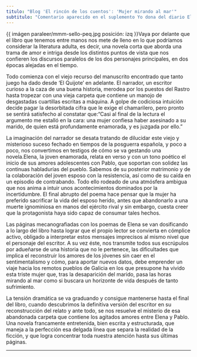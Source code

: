 ```yaml
---
titulo: "Blog 'El rincón de los cuentos': 'Mujer mirando al mar'"
subtitulo: "Comentario aparecido en el suplemento Yo dona del diario El Mundo. Julio de 2010"
---
```

{{ imágen paraleer/mmm-sello-peq.jpg posición: izq }}Vaya por delante que el
libro que tenemos entre manos nos mete de lleno en lo que podríamos
considerar la literatura adulta, es decir, una novela corta que aborda una
trama de amor e intriga desde los distintos puntos de vista que nos confieren
los discursos paralelos de los dos personajes principales, en dos épocas
alejadas en el tiempo.

Todo comienza con el viejo recurso del manuscrito encontrado que tanto juego
ha dado desde ‘El Quijote’ en adelante. El narrador, un escritor curioso a la
caza de una buena historia, merodea por los puestos del Rastro hasta tropezar
con una vieja carpeta que contiene un manojo de desgastadas cuartillas
escritas a máquina. A golpe de codiciosa intuición decide pagar la
desorbitada cifra que le exige el chamarilero, pero pronto se sentirá
satisfecho al constatar que:“Casi al final de la lectura el argumento me
estalló en la cara: una mujer confiesa haber asesinado a su marido, de quien
está profundamente enamorada, y es juzgada por ello.”

La imaginación del narrador se desata tratando de dilucidar este viejo y
misterioso suceso fechado en tiempos de la posguerra española, y poco a poco,
nos convertimos en testigos de cómo se va gestando una novela.Elena, la joven
enamorada, relata en verso y con un tono poético el inicio de sus amores
adolescentes con Pablo, que soportan con solidez las continuas habladurías
del pueblo. Sabemos de su posterior matrimonio y de la colaboración del joven
esposo con la resistencia, así como de su caída en un episodio de
contrabando. Todo ello rodeado de una atmósfera ambigua que nos anima a
intuir unos acontecimientos dominados por la incertidumbre. El final abrupto
del poema hace pensar que la mujer ha preferido sacrificar la vida del esposo
herido, antes que abandonarlo a una muerte ignominiosa en manos del ejército
rival y sin embargo, cuesta creer que la protagonista haya sido capaz de
consumar tales hechos.

Las páginas mecanografiadas con los poemas de Elena se van dosificando a lo
largo del libro hasta lograr que el propio lector se convierta en cómplice
activo, obligado a interpretar estos mensajes imprecisos al mismo nivel que
el personaje del escritor. A su vez éste, nos transmite todos sus escrúpulos
por adueñarse de una historia que no le pertenece, las dificultades que
implica el reconstruir los amores de los jóvenes sin caer en el
sentimentalismo y cómo, para aportar nuevos datos, debe emprender un viaje
hacia los remotos pueblos de Galicia en los que presupone ha vivido esta
triste mujer que, tras la desaparición del marido, pasa las horas mirando al
mar como si buscara un horizonte de vida después de tanto sufrimiento.

La tensión dramática se va graduando y consigue mantenerse hasta el final del
libro, cuando descubrimos la definitiva versión del escritor en su
reconstrucción del relato y ante todo, se nos resuelve el misterio de esa
abandonada carpeta que contiene los agitados amores entre Elena y Pablo. Una
novela francamente entretenida, bien escrita y estructurada, que maneja a la
perfección esa delgada línea que separa la realidad de la ficción, y que
logra concentrar toda nuestra atención hasta sus últimas páginas.

* * *
